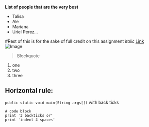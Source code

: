 **List of people that are the very best**
* Talisa
* Ale
* Mariana
* Uriel Perez...


#Rest of this is for the sake of full credit on this assignment
*italic*
[Link](https://canvas.ucsd.edu/courses/39511)
![Image](https://www.google.com/search?q=image+of+luffy+png&rlz=1C5CHFA_enUS989US991&oq=image+of+luffy+png&aqs=chrome.0.69i59j0i22i30l2.4922j0j4&sourceid=chrome&ie=UTF-8#imgrc=5msJ4UYjzSZljM)
>Blockquote
1. one
2. two 
3. three


Horizontal rule:
---
`public static void main(String args[])` with back ticks 
```
# code block
print '3 backticks or'
print 'indent 4 spaces'
```

